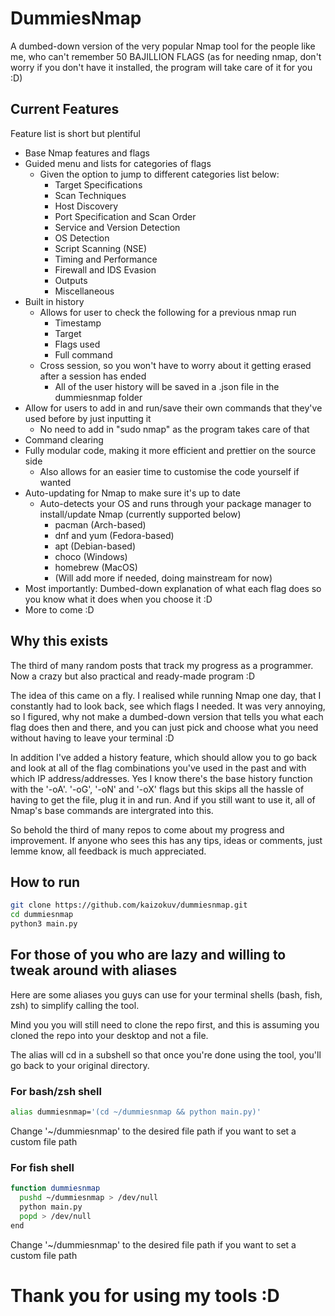 # DummiesNmap

A dumbed-down version of the very popular Nmap tool for the people like me, who can't remember 50 BAJILLION FLAGS (as for needing nmap, don't worry if you don't have it installed, the program will take care of it for you :D)

## Current Features
Feature list is short but plentiful
- Base Nmap features and flags
- Guided menu and lists for categories of flags
  - Given the option to jump to different categories list below:
    - Target Specifications
    - Scan Techniques
    - Host Discovery
    - Port Specification and Scan Order
    - Service and Version Detection
    - OS Detection
    - Script Scanning (NSE)
    - Timing and Performance
    - Firewall and IDS Evasion
    - Outputs
    - Miscellaneous
- Built in history
  - Allows for user to check the following for a previous nmap run
    - Timestamp
    - Target
    - Flags used
    - Full command
  - Cross session, so you won't have to worry about it getting erased after a session has ended
    - All of the user history will be saved in a .json file in the dummiesnmap folder
- Allow for users to add in and run/save their own commands that they've used before by just inputting it
  - No need to add in "sudo nmap" as the program takes care of that
- Command clearing
- Fully modular code, making it more efficient and prettier on the source side
  - Also allows for an easier time to customise the code yourself if wanted
- Auto-updating for Nmap to make sure it's up to date
  - Auto-detects your OS and runs through your package manager to install/update Nmap (currently supported below)
    - pacman (Arch-based)
    - dnf and yum (Fedora-based)
    - apt (Debian-based)
    - choco (Windows)
    - homebrew (MacOS)
    - (Will add more if needed, doing mainstream for now)
- Most importantly: Dumbed-down explanation of what each flag does so you know what it does when you choose it :D
- More to come :D

## Why this exists
The third of many random posts that track my progress as a programmer. Now a crazy but also practical and ready-made program :D

The idea of this came on a fly. I realised while running Nmap one day, that I constantly had to look back, see which flags I needed. It was very annoying, so I figured, why not make a dumbed-down version that tells you what each flag does then and there, and you can just pick and choose what you need without having to leave your terminal :D

In addition I've added a history feature, which should allow you to go back and look at all of the flag combinations you've used in the past and with which IP address/addresses. Yes I know there's the base history function with the '-oA'. '-oG', '-oN' and '-oX' flags but this skips all the hassle of having to get the file, plug it in and run. And if you still want to use it, all of Nmap's base commands are intergrated into this.

So behold the third of many repos to come about my progress and improvement. If anyone who sees this has any tips, ideas or comments, just lemme know, all feedback is much appreciated.

## How to run
```bash
git clone https://github.com/kaizokuv/dummiesnmap.git
cd dummiesnmap
python3 main.py
```

## For those of you who are lazy and willing to tweak around with aliases
Here are some aliases you guys can use for your terminal shells (bash, fish, zsh) to simplify calling the tool. 

Mind you you will still need to clone the repo first, and this is assuming you cloned the repo into your desktop and not a file. 

The alias will cd in a subshell so that once you're done using the tool, you'll go back to your original directory.

### For bash/zsh shell
```bash
alias dummiesnmap='(cd ~/dummiesnmap && python main.py)'
```
Change '~/dummiesnmap' to the desired file path if you want to set a custom file path

### For fish shell
```bash
function dummiesnmap
  pushd ~/dummiesnmap > /dev/null
  python main.py
  popd > /dev/null
end
```
Change '~/dummiesnmap' to the desired file path if you want to set a custom file path


# Thank you for using my tools :D
